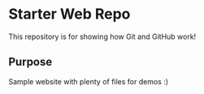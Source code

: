 # Starter Web Repo

This repository is for showing how Git and GitHub work!

## Purpose

Sample website with plenty of files for demos :)